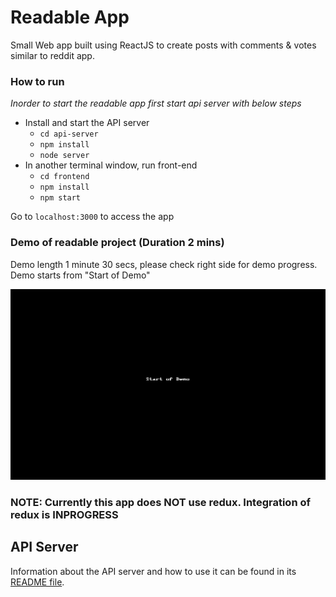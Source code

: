 # Readable App
Small Web app built using ReactJS to create posts with comments & votes similar to reddit app. 

### How to run
*Inorder to start the readable app first start api server with below steps*
* Install and start the API server
    - `cd api-server`
    - `npm install`
    - `node server`
* In another terminal window, run front-end
    - `cd frontend`
    - `npm install`
    - `npm start`

Go to `localhost:3000` to access the app

### Demo of readable project (Duration 2 mins)
Demo length 1 minute 30 secs, please check right side for demo progress.
Demo starts from "Start of Demo"

![Demo](https://github.com/rajashekar/readable-only-react/blob/master/frontend/public/readable.gif)
### NOTE: Currently this app does NOT use redux. Integration of redux is INPROGRESS

## API Server
Information about the API server and how to use it can be found in its [README file](api-server/README.md).
